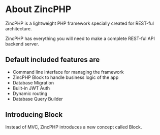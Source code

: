 # About ZincPHP

ZincPHP is a lightweight PHP framework specially created for REST-ful architecture.

ZincPHP has everything you will need to make a complete REST-ful API backend server.

## Default included features are
- Command line interface for managing the framework
- ZincPHP Block to handle business logic of the app
- Database Migration
- Built-in JWT Auth
- Dynamic routing
- Database Query Builder

## Introducing Block
Instead of MVC, ZincPHP introduces a new concept called Block.